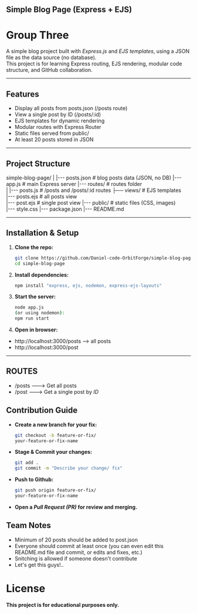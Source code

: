 ## Simple Blog Page (Express + EJS)
# Group Three

A simple blog project built with *Express.js* and *EJS templates*, using a JSON file as the data source (no database).  
This project is for learning Express routing, EJS rendering, modular code structure, and GitHub collaboration.

---

## Features
- Display all posts from posts.json (/posts route)
- View a single post by ID (/posts/:id)
- EJS templates for dynamic rendering
- Modular routes with Express Router
- Static files served from public/
- At least 20 posts stored in JSON

---

## Project Structure

simple-blog-page/ | |--- posts.json            # blog posts data (JSON, no DB) 
|--- app.js                                    # main Express server 
|--- routes/                                   # routes folder    
|    |--- posts.js                             # /posts and /posts/:id routes 
├── views/                                     # EJS templates  
     |--- posts.ejs                            # all posts view    
     |--- post.ejs                             # single post view 
|--- public/                                   # static files (CSS, images)    
     |--- style.css 
|--- package.json 
|--- README.md

---

##  Installation & Setup

1. **Clone the repo:**
   ```bash
   git clone https://github.com/Daniel-code-OrbitForge/simple-blog-page.git
   cd simple-blog-page

2. **Install dependencies:**
   ```bash
   npm install "express, ejs, nodemon, express-ejs-layouts"

3. **Start the server:**
   ```bash
   node app.js
   (or using nodemon):
   npm run start

4. **Open in browser:**
- http://localhost:3000/posts --> all posts
- http://localhost:3000/post

---

## ROUTES

- /posts ---> Get all posts
- /post  ---> Get a single post by *ID*

## Contribution Guide
- **Create a new branch for your fix:**
  ```bash
  git checkout -b feature-or-fix/ 
  your-feature-or-fix-name

- **Stage & Commit your changes:**
  ```bash
  git add .
  git commit -m "Describe your change/ fix"

- **Push to Github:**
  ```bash
  git push origin feature-or-fix/
  your-feature-or-fix-name

- **Open a *Pull Request (PR)* for review and merging.**

## Team Notes

- Minimum of 20 posts should be added to post.json
- Everyone should commit at least once (you can even edit this README.md file and commit, or edits and fixes, etc.)
- Snitching is allowed if someone doesn't contribute
- Let's get this guys!..

# License
**This project is for educational purposes only.**